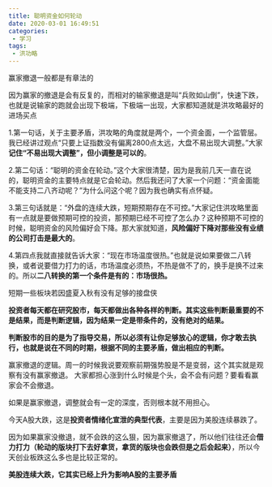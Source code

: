 ```yaml
---
title: 聪明资金如何轮动
date: 2020-03-01 16:49:51
categories:
 - 学习
tags:
 - 洪功略
---
```

赢家撤退一般都是有章法的

因为赢家的撤退是会有反复的，而相对的输家撤退是叫“兵败如山倒”，快速下跌，也就是说输家的跑就会出现下极端，下极端一出现，大家都知道就是洪攻略最好的进场买点

1.第一句话，关于主要矛盾，洪攻略的角度就是两个，一个资金面，一个监管层。我已经讲过观点“只要上证指数没有偏离2800点太远，大盘不易出现大调整。”大家**记住“不易出现大调整”，但小调整是可以的**。

2.第二句话：“聪明的资金在轮动。”这个大家很清楚，因为是我前几天一直在说的，聪明资金的主要特点就是它会轮动。然后我还问了大家一个问题：“资金面能不能支持二八齐动呢？”为什么问这个呢？因为我也确实有点怀疑。

3.第三句话就是：“外盘的连续大跌，短期预期存在不可控。”大家记住洪攻略里面有一点就是要做预期可控的投资，那预期已经不可控了怎么办？这种预期不可控的时候，聪明资金的风险偏好会下降。那大家就知道，**风险偏好下降对那些没有业绩的公司打击是最大的**。

4.第四点我就直接就告诉大家：“现在市场温度很热。”也就是说如果要做二八转换，或者说要借力打力的话，市场温度必须热，不热是做不了的，换手是换不过来的。所以**二八转换的第一个条件是有的：市场很热。**

短期一些板块若因盛夏入秋有没有足够的接盘侠

**投资者每天都在研究股市，每天都做出各种各样的判断。其实这些判断最重要的不是结果，而是判断逻辑，因为结果一定是带条件的，没有绝对的结果。**

**判断股市的目的是为了指导交易，所以必须有让你足够放心的逻辑，你才敢去执行，也就是说在不同的时期，根据不同的主要矛盾，做出相应的判断。**

赢家撤退的逻辑。周一的时候我说要观察前期强势股是不是变弱，这个其实就是观察有没有赢家撤退。
大家都担心涨到什么时候是个头，会不会有问题？要看看赢家会不会撤退。

如果是赢家撤退，调整就会有一定的深度，否则根本就不用担心。

今天A股大跌，这是**投资者情绪化宣泄的典型代表**，主要是因为美股连续暴跌了。

因为如果赢家没撤退，就不会跌的这么狠，因为赢家撤退了，所以他们往往还会**借力打力（轮动的版块打下去好拿货，拿货的版块也会跌但是之后会起来）**，所以今天创业板跌这么多也是比较正常的。

**美股连续大跌，它其实已经上升为影响A股的主要矛盾**